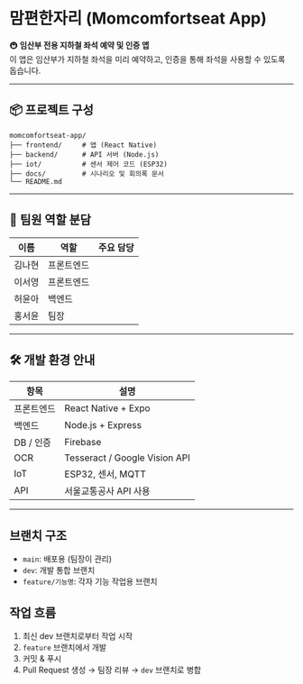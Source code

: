 # 맘편한자리 (Momcomfortseat App)

🚇 **임산부 전용 지하철 좌석 예약 및 인증 앱**  
이 앱은 임산부가 지하철 좌석을 미리 예약하고, 인증을 통해 좌석을 사용할 수 있도록 돕습니다.

---

## 📦 프로젝트 구성

```
momcomfortseat-app/
├── frontend/     # 앱 (React Native)
├── backend/      # API 서버 (Node.js)
├── iot/          # 센서 제어 코드 (ESP32)
├── docs/         # 시나리오 및 회의록 문서
└── README.md
```

---

## 👥 팀원 역할 분담

| 이름 | 역할 | 주요 담당 |
|------|------|-----------|
| 김나현 | 프론트엔드 |  |
| 이서영 | 프론트엔드 |  |
| 허윤아 | 백엔드 |  |
| 홍서윤 | 팀장 |  |


---

## 🛠 개발 환경 안내

| 항목 | 설명 |
|------|------|
| 프론트엔드 | React Native + Expo |
| 백엔드 | Node.js + Express |
| DB / 인증 | Firebase |
| OCR | Tesseract / Google Vision API |
| IoT | ESP32, 센서, MQTT |
| API | 서울교통공사 API 사용 |

---

## 브랜치 구조
- `main`: 배포용 (팀장이 관리)
- `dev`: 개발 통합 브랜치
- `feature/기능명`: 각자 기능 작업용 브랜치

## 작업 흐름
1. 최신 dev 브랜치로부터 작업 시작
2. `feature` 브랜치에서 개발
3. 커밋 & 푸시
4. Pull Request 생성 → 팀장 리뷰 → `dev` 브랜치로 병합

